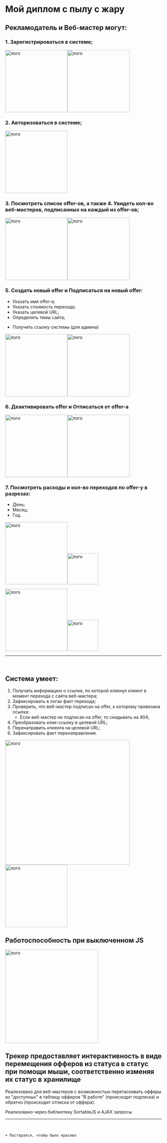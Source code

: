 # Мой диплом с пылу с жару

## Рекламодатель и Веб-мастер могут:

### 1. Зарегистрироваться в системе;
<img src="public/images/001.jpg" alt="лого" height="200"><img src="public/images/002.jpg" alt="лого" height="200">


### 2. Авторизоваться в системе;
<img src="public/images/003.jpg" alt="лого" height="200">

### 3. Посмотреть список offer-ов, а также 4. Увидеть кол-во веб-мастеров, подписанных на каждый из offer-ов;
<img src="public/images/004.jpg" alt="лого" height="200"><img src="public/images/005.jpg" alt="лого" height="200">


### 5. Создать новый offer и Подписаться на новый offer:

- Указать имя offer-а;
- Указать стоимость перехода;
- Указать целевой URL;
- Определить темы сайта;

* Получить ссылку системы (для админа)

<img src="public/images/006.jpg" alt="лого" height="200"><img src="public/images/007.jpg" alt="лого" height="200">

### 6. Деактивировать offer и Отписаться от offer-а

<img src="public/images/008.jpg" alt="лого" height="200"><img src="public/images/009.jpg" alt="лого" height="200">

### 7. Посмотреть расходы и кол-во переходов по offer-у в разрезах:
- День;
- Месяц;
- Год.

<img src="public/images/010.jpg" alt="лого" height="200"><img src="public/images/011.jpg" alt="лого" height="100">

<img src="public/images/012.jpg" alt="лого" height="200"><img src="public/images/013.jpg" alt="лого" height="100">

--- 
<br>

## Система умеет:

1. Получать информацию о ссылке, по которой кликнул клиент в момент перехода с сайта веб-мастера;
2. Зафиксировать в логах факт перехода;
3. Проверить, что веб-мастер подписан на offer, к которому привязана ссылка:
    * Если веб-мастер не подписан на offer, то скидывать на 404;
4. Преобразовать клик-ссылку в целевой URL;
5. Перенаправить клиента на целевой URL;
6. Зафиксировать факт перенаправления.

<img src="public/images/014.jpg" alt="лого" height="400">
<img src="public/images/015.jpg" alt="лого" height="200">




## Работоспособность при выключенном JS

<img src="public/images/016.jpg" alt="лого" height="300">

## Трекер предоставляет интерактивность в виде перемещения офферов из статуса в статус при помощи мыши, соответственно изменяя их статус в хранилище

Реализовано для веб-мастеров с возможностью перетаскивать офферы из "доступных" в таблицу офферов "В работе" (происходит подписка) и обратно (происходит отписка от оффера).

Реализовано через библиотеку SortableJS и AJAX запросы

---
<br>


    + Постарался, чтобы было красиво
